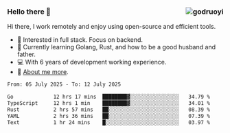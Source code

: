 ### Hello there 👋 <img align="right" src="https://github-readme-stats.vercel.app/api?username=godruoyi&show_icons=true" alt="godruoyi" />

Hi there, I work remotely and enjoy using open-source and efficient tools.

- 🔭 Interested in full stack. Focus on backend.
- 🌱 Currently learning Golang, Rust, and how to be a good husband and father.
- 💻 With 6 years of development working experience.
- 👒 [About me more](https://godruoyi.com/posts/about-godruoyi).



<!--START_SECTION:waka-->

```txt
From: 05 July 2025 - To: 12 July 2025

Go             12 hrs 17 mins  ████████▓░░░░░░░░░░░░░░░░   34.79 %
TypeScript     12 hrs 1 min    ████████▓░░░░░░░░░░░░░░░░   34.01 %
Rust           2 hrs 57 mins   ██░░░░░░░░░░░░░░░░░░░░░░░   08.39 %
YAML           2 hrs 36 mins   ██░░░░░░░░░░░░░░░░░░░░░░░   07.39 %
Text           1 hr 24 mins    █░░░░░░░░░░░░░░░░░░░░░░░░   03.97 %
```

<!--END_SECTION:waka-->
